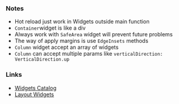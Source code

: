### Notes

- Hot reload just work in Widgets outside main function
- `Container`widget is like a div
- Always work with `SafeArea` widget will prevent future problems 
- The way of apply margins is use `EdgeInsets` methods 
- `Column` widget accept an array of widgets 
- `Column` can accept multiple params like `verticalDirection: VerticalDirection.up`

### Links
 
- [Widgets Catalog](https://flutter.dev/docs/development/ui/widgets)
- [Layout Widgets](https://flutter.dev/docs/development/ui/widgets/layout)